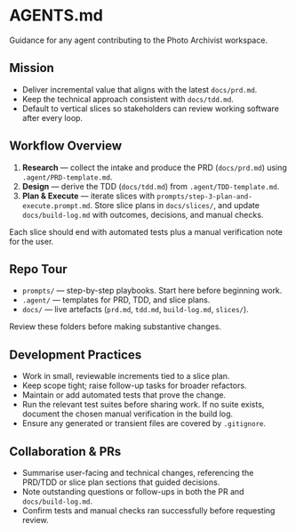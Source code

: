 # AGENTS.md

Guidance for any agent contributing to the Photo Archivist workspace.

## Mission
- Deliver incremental value that aligns with the latest `docs/prd.md`.
- Keep the technical approach consistent with `docs/tdd.md`.
- Default to vertical slices so stakeholders can review working software after every loop.

## Workflow Overview
1. **Research** — collect the intake and produce the PRD (`docs/prd.md`) using `.agent/PRD-template.md`.
2. **Design** — derive the TDD (`docs/tdd.md`) from `.agent/TDD-template.md`.
3. **Plan & Execute** — iterate slices with `prompts/step-3-plan-and-execute.prompt.md`. Store slice plans in `docs/slices/`, and update `docs/build-log.md` with outcomes, decisions, and manual checks.

Each slice should end with automated tests plus a manual verification note for the user.

## Repo Tour
- `prompts/` — step-by-step playbooks. Start here before beginning work.
- `.agent/` — templates for PRD, TDD, and slice plans.
- `docs/` — live artefacts (`prd.md`, `tdd.md`, `build-log.md`, `slices/`).

Review these folders before making substantive changes.

## Development Practices
- Work in small, reviewable increments tied to a slice plan.
- Keep scope tight; raise follow-up tasks for broader refactors.
- Maintain or add automated tests that prove the change.
- Run the relevant test suites before sharing work. If no suite exists, document the chosen manual verification in the build log.
- Ensure any generated or transient files are covered by `.gitignore`.

## Collaboration & PRs
- Summarise user-facing and technical changes, referencing the PRD/TDD or slice plan sections that guided decisions.
- Note outstanding questions or follow-ups in both the PR and `docs/build-log.md`.
- Confirm tests and manual checks ran successfully before requesting review.
